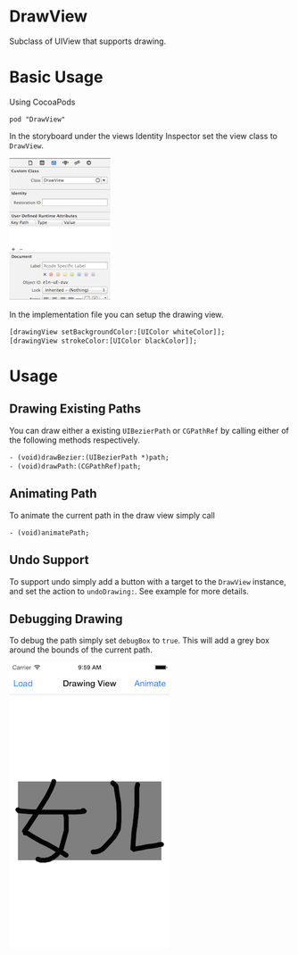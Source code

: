# DrawView
Subclass of UIView that supports drawing.

# Basic Usage
Using CocoaPods

	pod "DrawView"

In the storyboard under the views Identity Inspector set the view class to ```DrawView```. 

![](readmeassets/screen_shot_1.png)

In the implementation file you can setup the drawing view. 

	[drawingView setBackgroundColor:[UIColor whiteColor]];
	[drawingView strokeColor:[UIColor blackColor]];

# Usage
## Drawing Existing Paths
You can draw either a existing ```UIBezierPath``` or ```CGPathRef``` by calling either of the following methods respectively.

	- (void)drawBezier:(UIBezierPath *)path;
	- (void)drawPath:(CGPathRef)path;

## Animating Path
To animate the current path in the draw view simply call
	
	- (void)animatePath;

## Undo Support
To support undo simply add a button with a target to the ```DrawView``` instance, and set the action to ```undoDrawing:```. See example for more details.

## Debugging Drawing
To debug the path simply set ```debugBox``` to ```true```. This will add a grey box around the bounds of the current path.

![](readmeassets/screen_shot_2.png)